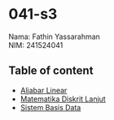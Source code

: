 # 041-s3
Nama: Fathin Yassarahman <br>
NIM: 241524041

## Table of content
- [Aljabar Linear](https://github.com/ckluk416/041-s3/tree/alin)
- [Matematika Diskrit Lanjut](https://github.com/ckluk416/041-s3/tree/matdis)
- [Sistem Basis Data](https://github.com/ckluk416/041-s3/tree/sistem-basis-data)

